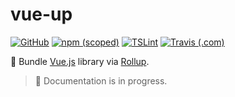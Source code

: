 # vue-up
[![GitHub](https://img.shields.io/github/license/gluons/vue-up.svg?style=flat-square)](./LICENSE)
[![npm (scoped)](https://img.shields.io/npm/v/@gluons/vue-up.svg?style=flat-square)](https://www.npmjs.com/package/@gluons/vue-up)
[![TSLint](https://img.shields.io/badge/TSLint-gluons-15757B.svg?style=flat-square)](https://github.com/gluons/tslint-config-gluons)
[![Travis (.com)](https://img.shields.io/travis/com/gluons/vue-up.svg?style=flat-square)](https://travis-ci.com/gluons/vue-up)

🎀 Bundle [Vue.js](https://vuejs.org/) library via [Rollup](https://rollupjs.org/).

> 👷 Documentation is in progress.
